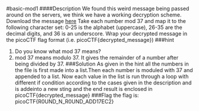#basic-mod1
####Description
We found this weird message being passed around on the servers, we think we have a working decryption scheme.
Download the message [here](https://artifacts.picoctf.net/c/395/message.txt)
Take each number mod 37 and map it to the following character set: 0-25 is the alphabet 
(uppercase), 26-35 are the decimal digits, and 36 is an underscore. 
Wrap your decrypted message in the picoCTF flag format (i.e. picoCTF{decrypted_message})
###hint
1. Do you know what mod 37 means?
2. mod 37 means modulo 37. It gives the remainder of a number after being divided by 37.
###Solution
As given in the hint all the numbers in the file is first made into a list.Then each number is moduled with 37 and appended to a list. Now each value in the list is run through a loop with different if condition according to the cases given in the description and is addeinto a new sting and the end result is enclosed in picoCTF{decrypted_message}
###Flag
the flag is: picoCTF{R0UND_N_R0UND_ADD17EC2}
